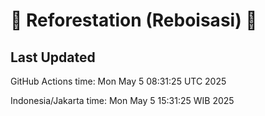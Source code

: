 
# 🌳 Reforestation (Reboisasi) 🌲

## Last Updated

GitHub Actions time: Mon May  5 08:31:25 UTC 2025

Indonesia/Jakarta time: Mon May  5 15:31:25 WIB 2025
